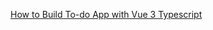 [How to Build To-do App with Vue 3 Typescript](https://www.bacancytechnology.com/blog/vue3-typescript)